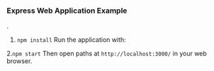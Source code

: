 ### Express Web Application Example

.

1. `npm install`
   Run the application with:

2.`npm start`
Then open paths at `http://localhost:3000/` in your web browser.
